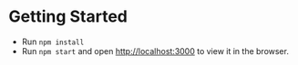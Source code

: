 # Getting Started 

* Run `npm install`
* Run `npm start` and open [http://localhost:3000](http://localhost:3000) to view it in the browser.
